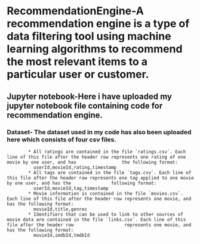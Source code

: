 # RecommendationEngine-A recommendation engine is a type of data filtering tool using machine learning algorithms to recommend the most relevant items to a particular user or customer.
## Jupyter notebook-Here i have uploaded my jupyter notebook file containing code for recommendation engine.
### Dataset- The dataset used in my code has also been uploaded here which consists of four csv files.
            * All ratings are contained in the file `ratings.csv`. Each line of this file after the header row represents one rating of one movie by one user, and has                 the following format:
              userId,movieId,rating,timestamp
            * All tags are contained in the file `tags.csv`. Each line of this file after the header row represents one tag applied to one movie by one user, and has the               following format:
              userId,movieId,tag,timestamp
            * Movie information is contained in the file `movies.csv`. Each line of this file after the header row represents one movie, and has the following format:
              movieId,title,genres
            * Identifiers that can be used to link to other sources of movie data are contained in the file `links.csv`. Each line of this file after the header row                   represents one movie, and has the following format:
              movieId,imdbId,tmdbId
